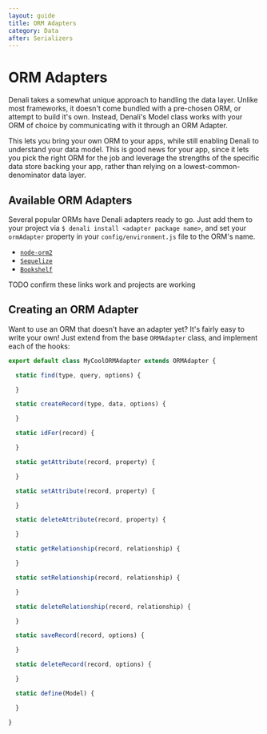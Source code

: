 ```yaml
---
layout: guide
title: ORM Adapters
category: Data
after: Serializers
---
```


# ORM Adapters

Denali takes a somewhat unique approach to handling the data layer. Unlike most
frameworks, it doesn't come bundled with a pre-chosen ORM, or attempt to build
it's own. Instead, Denali's Model class works with your ORM of choice by
communicating with it through an ORM Adapter.

This lets you bring your own ORM to your apps, while still enabling Denali to
understand your data model. This is good news for your app, since it lets you
pick the right ORM for the job and leverage the strengths of the specific data
store backing your app, rather than relying on a lowest-common-denominator data
layer.

## Available ORM Adapters

Several popular ORMs have Denali adapters ready to go. Just add them to your
project via `$ denali install <adapter package name>`, and set your `ormAdapter`
property in your `config/environment.js` file to the ORM's name.

* [`node-orm2`](https://github.com/denalijs/denali-node-orm2)
* [`Sequelize`](https://github.com/denalijs/denali-sequelize)
* [`Bookshelf`](https://github.com/denalijs/denali-bookshelf)

TODO confirm these links work and projects are working

## Creating an ORM Adapter

Want to use an ORM that doesn't have an adapter yet? It's fairly easy to write
your own! Just extend from the base `ORMAdapter` class, and implement each of
the hooks:

```js
export default class MyCoolORMAdapter extends ORMAdapter {

  static find(type, query, options) {

  }

  static createRecord(type, data, options) {

  }

  static idFor(record) {

  }

  static getAttribute(record, property) {

  }

  static setAttribute(record, property) {

  }

  static deleteAttribute(record, property) {

  }

  static getRelationship(record, relationship) {

  }

  static setRelationship(record, relationship) {

  }

  static deleteRelationship(record, relationship) {

  }

  static saveRecord(record, options) {

  }

  static deleteRecord(record, options) {

  }

  static define(Model) {

  }

}
```
